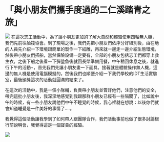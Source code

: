 # 「與小朋友們攜手度過的二仁溪踏青之旅」
![](https://imgur.com/Tf2xSCy.jpg)
在這次志工活動中，為了讓小朋友更加的了解大自然和體驗使用四軸無人機，我們先前往舢筏協會。到了現場之後，我們先把小朋友們依序分好組別後，由在地的人員先介紹一下環境跟簡單的製作一下紙雕，再來就一邊走一邊介紹生態環境，然後帶小朋友們搭船，當然保險設備一定要有，全部的小朋友包括志工們都穿上救生衣，之後下船之後看一下彈塗魚後就回長榮準備用餐，中午稍回休息之後，就進行下午的活動¬，首先我們先讓小朋友畫一下面具，接著就是體驗操作無人機，這邊的無人機是使用電腦模擬的，然後我們也順便介紹一下我們學校的IDT生活實驗室，最後頒獎這次的活動就圓滿的結束了。

在這次的活動中，我是一個小隊輔，負責帶小朋友並管好他們，注意他們的安全，帶完這批小朋友後，我深深地感覺到我跟那群小朋友已經有一些隔閡了，比如說中午的時候，有一些小朋友說他們中午不睡覺的時候，我心裡就在想說：以後你們就會知道睡覺是一件美好的事情了….。

我覺得這個活動讓我學到了如何帶人跟團隊合作，我們活動事前也做了很多討論根行前說明會，我覺得這是一個寶貴的經驗。

![](https://imgur.com/u3Ddaey.jpg)
